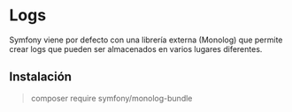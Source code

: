 Logs
====

Symfony viene por defecto con una librería externa (Monolog) que permite crear logs que pueden ser almacenados en varios lugares diferentes.

Instalación
-----------


> composer require symfony/monolog-bundle

